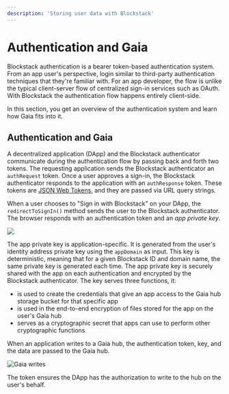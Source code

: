 ```yaml
---
description: 'Storing user data with Blockstack'
---
```


# Authentication and Gaia

Blockstack authentication is a bearer token-based authentication system. From an app user's perspective, login similar to third-party authentication techniques that they're familiar with. For an app developer, the flow is unlike the typical client-server flow of centralized sign-in services such as OAuth. With Blockstack the authentication flow happens entirely client-side.

In this section, you get an overview of the authentication system and learn how Gaia fits into it.

## Authentication and Gaia

A decentralized application (DApp) and the Blockstack authenticator communicate during
the authentication flow by passing back and forth two tokens. The requesting
application sends the Blockstack authenticator an `authRequest` token. Once a user
approves a sign-in, the Blockstack authenticator responds to the application with an
`authResponse` token. These tokens are <a href="https://jwt.io/" target="\_blank">JSON Web Tokens</a>, and they are passed via
URL query strings.

When a user chooses to "Sign in with Blockstack" on your DApp, the `redirectToSignIn()` method sends the user to the Blockstack authenticator. The browser responds with an authentication token and an _app private key_.

![](/storage/images/app-sign-in.png)

The app private key is application-specific. It is generated from the user's identity address private key using the `appDomain` as input. This key is deterministic, meaning that for a given Blockstack ID and domain name, the same private key is generated each time. The app private key is securely shared with the app on each authentication and encrypted by the Blockstack authenticator. The key serves three functions, it:

- is used to create the credentials that give an app access to the Gaia hub storage bucket for that specific app
- is used in the end-to-end encryption of files stored for the app on the user's Gaia hub
- serves as a cryptographic secret that apps can use to perform other cryptographic functions

When an application writes to a Gaia hub, the authentication token, key, and the data are passed to the Gaia hub.

![Gaia writes](/storage/images/gaia-writes.png)

The token ensures the DApp has the authorization to write to the hub on the user's behalf.
